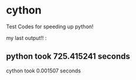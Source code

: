 # cython

Test Codes for speeding up python!

my last output!! : 

python took 725.415241 seconds
-----------------------------------
cython took 0.001507 seconds
